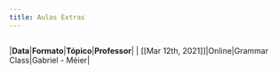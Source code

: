 ```yaml
---
title: Aulas Extras
---
```


## 
|**Data**|**Formato**|**Tópico**|**Professor**|
| [[Mar 12th, 2021]]|Online|Grammar Class|Gabriel - Méier|
